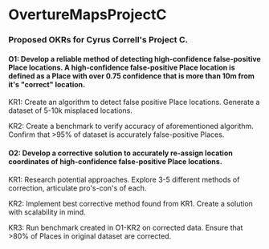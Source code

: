 # OvertureMapsProjectC

### Proposed OKRs for Cyrus Correll's Project C. 

 

#### O1: Develop a reliable method of detecting high-confidence false-positive Place locations. A high-confidence false-positive Place location is defined as a Place with over 0.75 confidence that is more than 10m from it's "correct" location. 

KR1: Create an algorithm to detect false positive Place locations. Generate a dataset of 5-10k misplaced locations.

KR2: Create a benchmark to verify accuracy of aforementioned algorithm. Confirm that >95% of dataset is accurately false-positive Places. 

 

#### O2: Develop a corrective solution to accurately re-assign location coordinates of high-confidence false-positive Place locations. 

KR1: Research potential approaches. Explore 3-5 different methods of correction, articulate pro's-con's of each. 

KR2: Implement best corrective method found from KR1. Create a solution with scalability in mind. 

KR3: Run benchmark created in O1-KR2 on corrected data. Ensure that >80% of Places in original dataset are corrected. 
